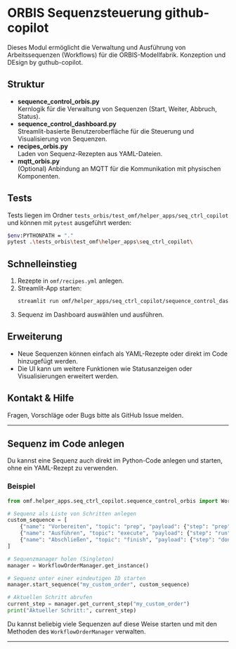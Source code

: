 # ORBIS Sequenzsteuerung github-copilot

Dieses Modul ermöglicht die Verwaltung und Ausführung von Arbeitssequenzen (Workflows) für die ORBIS-Modellfabrik.
Konzeption und DEsign by guthub-copilot.

## Struktur

- **sequence_control_orbis.py**  
  Kernlogik für die Verwaltung von Sequenzen (Start, Weiter, Abbruch, Status).
- **sequence_control_dashboard.py**  
  Streamlit-basierte Benutzeroberfläche für die Steuerung und Visualisierung von Sequenzen.
- **recipes_orbis.py**  
  Laden von Sequenz-Rezepten aus YAML-Dateien.
- **mqtt_orbis.py**  
  (Optional) Anbindung an MQTT für die Kommunikation mit physischen Komponenten.

## Tests

Tests liegen im Ordner `tests_orbis/test_omf/helper_apps/seq_ctrl_copilot` und können mit `pytest` ausgeführt werden:
```bash
$env:PYTHONPATH = "."
pytest .\tests_orbis\test_omf\helper_apps\seq_ctrl_copilot\
```

## Schnelleinstieg

1. Rezepte in `omf/recipes.yml` anlegen.
2. Streamlit-App starten:
    ```bash
    streamlit run omf/helper_apps/seq_ctrl_copilot/sequence_control_dashboard.py
    ```
3. Sequenz im Dashboard auswählen und ausführen.

## Erweiterung

- Neue Sequenzen können einfach als YAML-Rezepte oder direkt im Code hinzugefügt werden.
- Die UI kann um weitere Funktionen wie Statusanzeigen oder Visualisierungen erweitert werden.

## Kontakt & Hilfe

Fragen, Vorschläge oder Bugs bitte als GitHub Issue melden.

---

## Sequenz im Code anlegen

Du kannst eine Sequenz auch direkt im Python-Code anlegen und starten, ohne ein YAML-Rezept zu verwenden.

### Beispiel

```python
from omf.helper_apps.seq_ctrl_copilot.sequence_control_orbis import WorkflowOrderManager

# Sequenz als Liste von Schritten anlegen
custom_sequence = [
    {"name": "Vorbereiten", "topic": "prep", "payload": {"step": "prep"}},
    {"name": "Ausführen", "topic": "execute", "payload": {"step": "run"}},
    {"name": "Abschließen", "topic": "finish", "payload": {"step": "done"}}
]

# Sequenzmanager holen (Singleton)
manager = WorkflowOrderManager.get_instance()

# Sequenz unter einer eindeutigen ID starten
manager.start_sequence("my_custom_order", custom_sequence)

# Aktuellen Schritt abrufen
current_step = manager.get_current_step("my_custom_order")
print("Aktueller Schritt:", current_step)
```

Du kannst beliebig viele Sequenzen auf diese Weise starten und mit den Methoden des `WorkflowOrderManager` verwalten.

---
